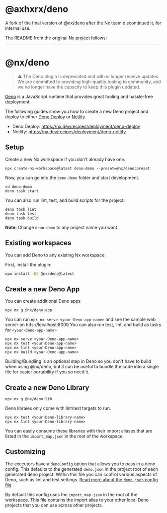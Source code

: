 # @axhxrx/deno

A fork of the final version of @nx/deno after the Nx team discontinued it, for internal use. 

The README from the [original Nx project](https://github.com/nrwl/nx-labs) follows:

-----

# @nx/deno

> ⚠️ The Deno plugin is deprecated and will no longer receive updates. We are committed to providing high-quality tooling to community, and we no longer have the capacity to keep this plugin updated.

[Deno](https://deno.com/runtime) is a JavaScript runtime that provides great tooling and hassle-free deployment.

The following guides show you how to create a new Deno project and deploy to either [Deno Deploy](https://deno.com/deploy) or [Netlify](https://www.netlify.com/).

- Deno Deploy: https://nx.dev/recipes/deployment/deno-deploy
- Netlify: https://nx.dev/recipes/deployment/deno-netlify

## Setup

Create a new Nx workspace if you don't already have one.

```shell
npx create-nx-workspace@latest deno-demo --preset=@nx/deno:preset
```

Now, you can go into the `deno-demo` folder and start development.

```shell
cd deno-demo
deno task start
```

You can also run lint, test, and build scripts for the project.

```shell
deno task lint
deno task test
deno task build
```

**Note:** Change `deno-demo` to any project name you want.

## Existing workspaces

You can add Deno to any existing Nx workspace.

First, install the plugin:

```bash
npm install -DE @nx/deno@latest
```

## Create a new Deno App

You can create additional Deno apps

```shell
npx nx g @nx/deno:app
```

You can run `npx nx serve <your-Deno-app-name>` and see the sample web server on htts://localhost:8000
You can also run test, lint, and build as tasks for `<your-Deno-app-name>`

```shell
npx nx serve <your-Deno-app-name>
npx nx test <your-Deno-app-name>
npx nx lint <your-Deno-app-name>
npx nx build <your-Deno-app-name>
```

Building/Bundling is an optional step in Deno so you don't have to build when using @nx/deno, but it can be useful to bundle the code into a single file for easier portability if you so need it.

## Create a new Deno Library

```shell
npx nx g @nx/deno:lib
```

Deno libraies only come with lint/test targets to run.

```shell
npx nx test <your-Deno-library-name>
npx nx lint <your-Deno-library-name>
```

You can easily consume these libraries with their import aliases that are listed in the `import_map.json` in the root of the workspace.

## Customizing

The executors have a `denoConfig` option that allows you to pass in a deno config. This defaults to the generated `deno.json` in the project root of each generated deno project.
Within this file you can control various aspects of Deno, such as lint and test settings.
[Read more about the `deno.json` config file](https://deno.land/manual/getting_started/configuration_file)

By default this config uses the `import_map.json` in the root of the workspace.
This file contains the import alias to your other local Deno projects that you can use across other projects.
